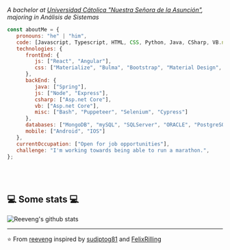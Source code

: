 

<p><em>A bachelor at <a href="https://www.universidadcatolica.edu.py/">Universidad Cátolica "Nuestra Señora de la Asunción"</a>, majoring in Análisis de Sistemas</br>
</em></p>


```javascript
const aboutMe = {
   pronouns: "he" | "him",
   code: [Javascript, Typescript, HTML, CSS, Python, Java, CSharp, VB.net, Kotlin, Swift],
   technologies: {
      frontEnd: {
         js: ["React", "Angular"],
         css: ["Materialize", "Bulma", "Bootstrap", "Material Design", "Semantic UI"]
      },
      backEnd: {
         java: ["Spring"],         
         js: ["Node", "Express"],
         csharp: ["Asp.net Core"],
         vb: ["Asp.net Core"],
         misc: ["Bash", "Puppeteer", "Selenium", "Cypress"]
      },
      databases: ["MongoDB", "mySQL", "SQLServer", "ORACLE", "PostgreSQL"],
      mobile: ["Android", "IOS"]
   },
   currentOccupation: ["Open for job opportunities"],
   challenge: "I'm working towards being able to run a marathon.",
};
```
</br></br>
<h2>💻 Some stats 💻</h2>

![Reeveng's github stats](https://github-readme-stats.vercel.app/api?username=reeveng&show_icons=true&title_color=fff&icon_color=79ff97&text_color=9f9f9f&bg_color=151515)

---

⭐️ From [reeveng](https://github.com/reeveng) inspired by [sudiptog81](https://github.com/sudiptog81) and  [FelixRilling](https://github.com/)
